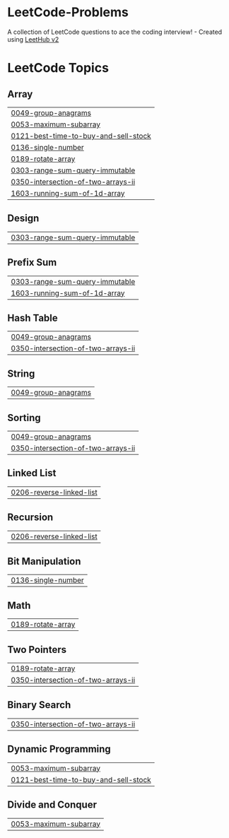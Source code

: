# LeetCode-Problems
A collection of LeetCode questions to ace the coding interview! - Created using [LeetHub v2](https://github.com/arunbhardwaj/LeetHub-2.0)

<!---LeetCode Topics Start-->
# LeetCode Topics
## Array
|  |
| ------- |
| [0049-group-anagrams](https://github.com/abhaysoni512/LeetCode-Problems/tree/master/0049-group-anagrams) |
| [0053-maximum-subarray](https://github.com/abhaysoni512/LeetCode-Problems/tree/master/0053-maximum-subarray) |
| [0121-best-time-to-buy-and-sell-stock](https://github.com/abhaysoni512/LeetCode-Problems/tree/master/0121-best-time-to-buy-and-sell-stock) |
| [0136-single-number](https://github.com/abhaysoni512/LeetCode-Problems/tree/master/0136-single-number) |
| [0189-rotate-array](https://github.com/abhaysoni512/LeetCode-Problems/tree/master/0189-rotate-array) |
| [0303-range-sum-query-immutable](https://github.com/abhaysoni512/LeetCode-Problems/tree/master/0303-range-sum-query-immutable) |
| [0350-intersection-of-two-arrays-ii](https://github.com/abhaysoni512/LeetCode-Problems/tree/master/0350-intersection-of-two-arrays-ii) |
| [1603-running-sum-of-1d-array](https://github.com/abhaysoni512/LeetCode-Problems/tree/master/1603-running-sum-of-1d-array) |
## Design
|  |
| ------- |
| [0303-range-sum-query-immutable](https://github.com/abhaysoni512/LeetCode-Problems/tree/master/0303-range-sum-query-immutable) |
## Prefix Sum
|  |
| ------- |
| [0303-range-sum-query-immutable](https://github.com/abhaysoni512/LeetCode-Problems/tree/master/0303-range-sum-query-immutable) |
| [1603-running-sum-of-1d-array](https://github.com/abhaysoni512/LeetCode-Problems/tree/master/1603-running-sum-of-1d-array) |
## Hash Table
|  |
| ------- |
| [0049-group-anagrams](https://github.com/abhaysoni512/LeetCode-Problems/tree/master/0049-group-anagrams) |
| [0350-intersection-of-two-arrays-ii](https://github.com/abhaysoni512/LeetCode-Problems/tree/master/0350-intersection-of-two-arrays-ii) |
## String
|  |
| ------- |
| [0049-group-anagrams](https://github.com/abhaysoni512/LeetCode-Problems/tree/master/0049-group-anagrams) |
## Sorting
|  |
| ------- |
| [0049-group-anagrams](https://github.com/abhaysoni512/LeetCode-Problems/tree/master/0049-group-anagrams) |
| [0350-intersection-of-two-arrays-ii](https://github.com/abhaysoni512/LeetCode-Problems/tree/master/0350-intersection-of-two-arrays-ii) |
## Linked List
|  |
| ------- |
| [0206-reverse-linked-list](https://github.com/abhaysoni512/LeetCode-Problems/tree/master/0206-reverse-linked-list) |
## Recursion
|  |
| ------- |
| [0206-reverse-linked-list](https://github.com/abhaysoni512/LeetCode-Problems/tree/master/0206-reverse-linked-list) |
## Bit Manipulation
|  |
| ------- |
| [0136-single-number](https://github.com/abhaysoni512/LeetCode-Problems/tree/master/0136-single-number) |
## Math
|  |
| ------- |
| [0189-rotate-array](https://github.com/abhaysoni512/LeetCode-Problems/tree/master/0189-rotate-array) |
## Two Pointers
|  |
| ------- |
| [0189-rotate-array](https://github.com/abhaysoni512/LeetCode-Problems/tree/master/0189-rotate-array) |
| [0350-intersection-of-two-arrays-ii](https://github.com/abhaysoni512/LeetCode-Problems/tree/master/0350-intersection-of-two-arrays-ii) |
## Binary Search
|  |
| ------- |
| [0350-intersection-of-two-arrays-ii](https://github.com/abhaysoni512/LeetCode-Problems/tree/master/0350-intersection-of-two-arrays-ii) |
## Dynamic Programming
|  |
| ------- |
| [0053-maximum-subarray](https://github.com/abhaysoni512/LeetCode-Problems/tree/master/0053-maximum-subarray) |
| [0121-best-time-to-buy-and-sell-stock](https://github.com/abhaysoni512/LeetCode-Problems/tree/master/0121-best-time-to-buy-and-sell-stock) |
## Divide and Conquer
|  |
| ------- |
| [0053-maximum-subarray](https://github.com/abhaysoni512/LeetCode-Problems/tree/master/0053-maximum-subarray) |
<!---LeetCode Topics End-->